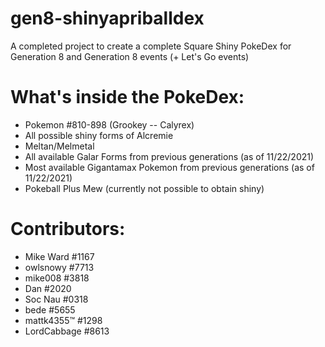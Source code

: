 # gen8-shinyapriballdex
A completed project to create a complete Square Shiny PokeDex for Generation 8 and Generation 8 events (+ Let's Go events)

# What's inside the PokeDex:
* Pokemon #810-898 (Grookey -- Calyrex)
* All possible shiny forms of Alcremie
* Meltan/Melmetal
* All available Galar Forms from previous generations (as of 11/22/2021)
* Most available Gigantamax Pokemon from previous generations (as of 11/22/2021)
* Pokeball Plus Mew (currently not possible to obtain shiny)

# Contributors:
* Mike Ward #1167
* owlsnowy #7713
* mike008 #3818
* Dan #2020
* Soc Nau #0318
* bede #5655
* mattk4355™ #1298
* LordCabbage #8613

